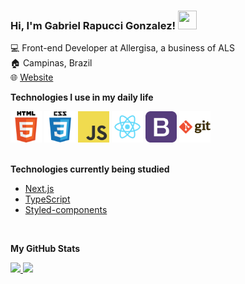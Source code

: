 ### Hi, I'm Gabriel Rapucci Gonzalez! <img src="https://media.giphy.com/media/hvRJCLFzcasrR4ia7z/giphy.gif" width="30px" height="30px">

💻 Front-end Developer at Allergisa, a business of ALS <br>
🏠 Campinas, Brazil <br>
🌐 <a href="https://personal-website-gabrielrg.vercel.app/" target="_blank">Website</a>

**Technologies I use in my daily life** <br>
<div>
  <img height="50" alt="html" src="https://raw.githubusercontent.com/github/explore/5c058a388828bb5fde0bcafd4bc867b5bb3f26f3/topics/html/html.png">
  <img height="50" alt="css" src="https://raw.githubusercontent.com/github/explore/80688e429a7d4ef2fca1e82350fe8e3517d3494d/topics/css/css.png">
  <img height="50" alt="javascript" src="https://raw.githubusercontent.com/github/explore/80688e429a7d4ef2fca1e82350fe8e3517d3494d/topics/javascript/javascript.png">
  <img height="50" alt="react" src="https://raw.githubusercontent.com/github/explore/80688e429a7d4ef2fca1e82350fe8e3517d3494d/topics/react/react.png">
  <img height="50" alt="bootstrap" src="https://raw.githubusercontent.com/github/explore/80688e429a7d4ef2fca1e82350fe8e3517d3494d/topics/bootstrap/bootstrap.png">
  <img height="50" alt="git" src="https://raw.githubusercontent.com/github/explore/80688e429a7d4ef2fca1e82350fe8e3517d3494d/topics/git/git.png">
</div>
<br>

**Technologies currently being studied** <br>
- [Next.js](https://nextjs.org/)
- [TypeScript](https://www.typescriptlang.org/)
- [Styled-components](https://styled-components.com/)
<br>

**My GitHub Stats** <br>
<div>
  <a href="https://github.com/gabrielrg14">
    <img height="170em" src="https://github-readme-stats.vercel.app/api?username=gabrielrg14&count_private=true&show_icons=true&&theme=prussian"/>
    <img height="170em" src="https://github-readme-stats.vercel.app/api/top-langs/?username=gabrielrg14&layout=compact&langs_count=8&theme=prussian"/>
  </a>
</div>
